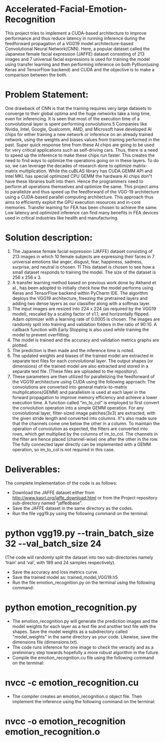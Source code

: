 # Accelerated-Facial-Emotion-Recognition
This project tries to implement a CUDA-based architecture to improve performance and thus reduce 
latency in running inference during the feedforward propagation of a VGG19 model architecture-based 
Convolutional Neural Network(CNN). Here, a popular dataset called the Japanese female facial 
expression (JAFFE) dataset consisting of 213 images and 7 universal facial expressions is used for 
training the model using transfer learning and then performing inference on both Python(using Keras 
and TensorFlow backend) and CUDA and the objective is to make a comparison between the both.

# Problem Statement:
One drawback of CNN is that the training requires very large datasets to converge  to their global optima and the huge networks take a long time, even for inferencing. It is seen that most of the execution time of a convolutional layer is spent performing convolutions.5 Companies like Nvidia, Intel, Google, Qualcomm, AMD, and Microsoft have developed AI chips for either training a new network or inference on an already trained network, using the weights and biases values from training performed in the past. Super quick response time from these AI chips are going to be used for very critical applications such as self-driving cars. Thus, there is a need to speed up the inference to make these chips run faster. This creates the need to find ways to optimize the operations going on in these layers. To do so, we can leverage the decades of research done to optimize matrix-matrix multiplication. While the cuBLAS library has CUDA GEMM API and Intel MKL has special optimized CPU GEMM the hardware AI chips don‟t have these libraries built into them. Hence the programmers need to perform all operations themselves and optimize the same.
This project aims to parallelize and thus speed up the feedforward of the VGG-19 architecture using a CUDA-based parallel computing architecture. This approach thus aims to efficiently exploit the GPU execution resources and in-core memories. Transfer learning for FEA has been chosen to achieve the same. Low latency and optimized inference can find many benefits in FEA devices used in critical industries like health and manufacturing. 

# Solution description:
1. The Japanese female facial expression (JAFFE) dataset consisting of 213 images in which 10 female subjects are expressing their faces in 7 universal emotions like anger, disgust, fear, happiness, sadness, surprise, and neutral is chosen. 11 This dataset is chosen to see how a small dataset responds to training the model. The size of the dataset is 256 x 256 x 3. 
2. A transfer learning method based on previous work done by Akhand et al., has been adopted to initially check how the model performs using Keras and TensorFlow backend 
within PyCharm IDE. The algorithm deploys the VGG19 architecture, freezing the pretrained layers and adding two dense layers as our classifier along with a softmax layer.
3. The input images are resized into 224 x 224 (as required by the VGG19 model), rescaled by a scaling factor of x1.1, and horizontally flipped. Adam optimizer with a learning rate of 0.0005 is chosen. The images are randomly split into training and validation folders in the ratio of 90:10. A callback function with Early Stopping is also used while training the model to prevent overfitting.
4. The model is trained and the accuracy and validation metrics graphs are plotted.
5. The prediction is then made and the inference time is noted.
6. The updated weights and biases of the trained model are extracted in separate text files for each convolutional layer. The output shapes (or dimensions) of the trained model are also extracted and stored in a separate text file. (These files are uploaded to the repository). 
7.  These parameters are then utilized for parallelizing the feedforward of the VGG19 architecture using CUDA using the following approach:
The convolutions are converted into general matrix-to-matrix multiplications(GEMM) and parallelism is used at each layer in the forward propagation to improve memory efficiency and achieve a lower execution time. A function called “im_to_col” is employed to first convert the convolution operation into a simple GEMM operation. For any convolutional layer, filter-sized image patches(3x3) are extracted, with the given stride length and converted into columns. It‟s also made sure that the channels come one below the other in a column. To maintain the operation of convolution as expected, the filters are converted into rows, which get multiplied by the columns of im_to_col. The channels in the filter are hence placed (channel-wise) one after the other in the row. The fully connected layer directly can be implemented with a GEMM operation, so im_to_col is not required in this case.

# Deliverables:
The complete implementation of the code is as follows:
- Download the JAFFE dataset either from http://www.kasrl.org/jaffe_download.html or from the Project repository sub-directory named "jaffedbase".
- Save the JAFFE dataset in the same directory as the codes.
- Run the file vgg19.py using the following command on the terminal:
# python vgg19.py --train_batch_size 32 --val_batch_size 24
(The code will randomly split the dataset into two sub-directories namely ‘train’ and ‘val’, with 
189 and 24 samples respectively).
- Save the accuracy and loss metrics curve.
- Save the trained model as: trained_model_VGG19.h5
- Run the file emotion_recognition.py on the terminal using the following command:
# python emotion_recognition.py
- The emotion_recognition.py will generate the prediction images and the model weights for each layer as a text file and another text file with the shapes. Save the model weights as a subdirectory called "model_weights" in the same directory as your code. Likewise, save the dimensions file (dimensions.txt). 
- The code runs inference for one image to check the veracity and as a preliminary step towards hopefully a more robust algorithm in the future.
- Compile the emotion_recognition.cu file using the following command on the terminal:
# nvcc -c emotion_recognition.cu
- The compiler creates an emotion_recognition.o object file. Then implement the inference using the following command on the terminal:
# nvcc -o emotion_recognition emotion_recognition.o

